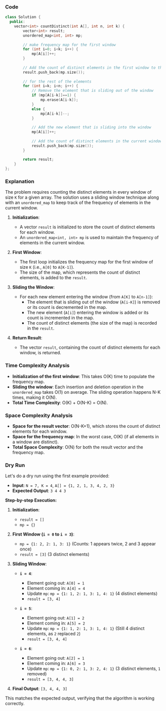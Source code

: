 ### Code
```cpp
class Solution {
  public:
    vector<int> countDistinct(int A[], int n, int k) {
        vector<int> result;
        unordered_map<int, int> mp;
        
        // make frequency map for the first window
        for (int i=0; i<k; i++) {
            mp[A[i]]++;
        }
        
        // Add the count of distinct elements in the first window to the result
        result.push_back(mp.size());
        
        // for the rest of the elements
        for (int i=k; i<n; i++) {
            // Remove the element that is sliding out of the window
            if (mp[A[i-k]]==1) {
                mp.erase(A[i-k]);
            } 
            else {
                mp[A[i-k]]--;
            }
            
            // Add the new element that is sliding into the window
            mp[A[i]]++;
            
            // Add the count of distinct elements in the current window to the result
            result.push_back(mp.size());
        }
        
        return result;
    }
};
```
### Explanation

The problem requires counting the distinct elements in every window of size `K` for a given array. The solution uses a sliding window technique along with an `unordered_map` to keep track of the frequency of elements in the current window.

1. **Initialization**:
   - A vector `result` is initialized to store the count of distinct elements for each window.
   - An `unordered_map<int, int> mp` is used to maintain the frequency of elements in the current window.

2. **First Window**:
   - The first loop initializes the frequency map for the first window of size `K` (i.e., `A[0]` to `A[K-1]`).
   - The size of the map, which represents the count of distinct elements, is added to the `result`.

3. **Sliding the Window**:
   - For each new element entering the window (from `A[K]` to `A[n-1]`):
     - The element that is sliding out of the window (`A[i-K]`) is removed or its count is decremented in the map.
     - The new element (`A[i]`) entering the window is added or its count is incremented in the map.
     - The count of distinct elements (the size of the map) is recorded in the `result`.

4. **Return Result**:
   - The vector `result`, containing the count of distinct elements for each window, is returned.

### Time Complexity Analysis

- **Initialization of the first window**: This takes O(K) time to populate the frequency map.
- **Sliding the window**: Each insertion and deletion operation in the `unordered_map` takes O(1) on average. The sliding operation happens N-K times, making it O(N).
- **Total Time Complexity**: O(K) + O(N-K) = O(N).

### Space Complexity Analysis

- **Space for the result vector**: O(N-K+1), which stores the count of distinct elements for each window.
- **Space for the frequency map**: In the worst case, O(K) (if all elements in a window are distinct).
- **Total Space Complexity**: O(N) for both the result vector and the frequency map.

### Dry Run

Let's do a dry run using the first example provided:

- **Input**: `N = 7, K = 4`, `A[] = {1, 2, 1, 3, 4, 2, 3}`
- **Expected Output**: `3 4 4 3`

**Step-by-step Execution:**

1. **Initialization**:
   - `result = []`
   - `mp = {}`

2. **First Window (`i = 0` to `i = 3`)**:
   - `mp = {1: 2, 2: 1, 3: 1}` (Counts: 1 appears twice, 2 and 3 appear once)
   - `result = [3]` (3 distinct elements)

3. **Sliding Window**:

   - **`i = 4`**:
     - Element going out: `A[0] = 1`
     - Element coming in: `A[4] = 4`
     - Update `mp`: `mp = {1: 1, 2: 1, 3: 1, 4: 1}` (4 distinct elements)
     - `result = [3, 4]`

   - **`i = 5`**:
     - Element going out: `A[1] = 2`
     - Element coming in: `A[5] = 2`
     - Update `mp`: `mp = {1: 1, 2: 1, 3: 1, 4: 1}` (Still 4 distinct elements, as `2` replaced `2`)
     - `result = [3, 4, 4]`

   - **`i = 6`**:
     - Element going out: `A[2] = 1`
     - Element coming in: `A[6] = 3`
     - Update `mp`: `mp = {1: 0, 2: 1, 3: 2, 4: 1}` (3 distinct elements, `1` removed)
     - `result = [3, 4, 4, 3]`

4. **Final Output**: `[3, 4, 4, 3]`

This matches the expected output, verifying that the algorithm is working correctly.
